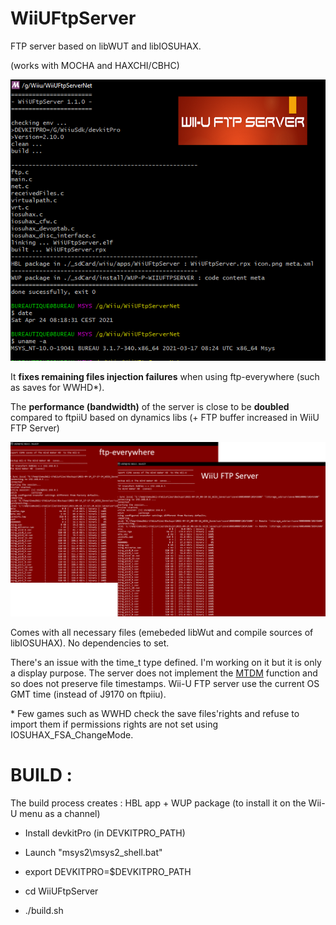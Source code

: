 # WiiUFtpServer
FTP server based on libWUT and libIOSUHAX.

(works with MOCHA and HAXCHI/CBHC)

<p align="center">
  <img src="WiiUFtpServer.png">
</p>


It **fixes remaining files injection failures** when using ftp-everywhere (such as saves for WWHD*).

The **performance (bandwidth)** of the server is close to be **doubled** compared to ftpiiU based on dynamics libs (+ FTP buffer increased in WiiU FTP Server)

<p align="center">
  <img src="bandwith.png">
</p>

Comes with all necessary files (emebeded libWut and compile sources of libIOSUHAX). 
No dependencies to set.


There's an issue with the time_t type defined. I'm working on it but it is only a display purpose. 
The server does not implement the [MTDM](https://support.solarwinds.com/SuccessCenter/s/article/Enable-the-MDTM-command-to-preserve-the-original-time-stamp-of-uploaded-files?language=en_US) function and so does not preserve file timestamps.
Wii-U FTP server use the current OS GMT time (instead of J9170 on ftpiiu).



\* Few games such as WWHD check the save files'rights and refuse to import them if permissions rights are not set using IOSUHAX_FSA_ChangeMode.

#
# BUILD :

The build process creates : HBL app + WUP package (to install it on the Wii-U menu as a channel)

- Install devkitPro (in DEVKITPRO_PATH)

- Launch "msys2\msys2_shell.bat"

- export DEVKITPRO=$DEVKITPRO_PATH

- cd WiiUFtpServer

- ./build.sh

